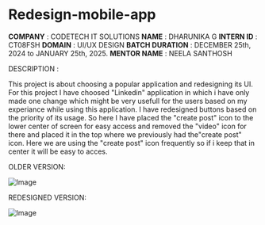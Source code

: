 # Redesign-mobile-app

**COMPANY** : CODETECH IT SOLUTIONS
**NAME** : DHARUNIKA G
**INTERN ID** : CT08FSH
**DOMAIN** :  UI/UX DESIGN
**BATCH DURATION** :  DECEMBER 25th, 2024 to JANUARY 25th, 2025.
**MENTOR NAME** : NEELA SANTHOSH

DESCRIPTION :

This project  is about choosing a popular application and redesigning its UI.
For this project I have choosed "Linkedin" application in which i have only made one change which might be 
very usefull for the users based on my experiance while using this application.
I have redesigned buttons based on the priority of its usage. So here I have placed the "create post" icon to the lower center of screen for
easy access and removed the "video" icon for there and placed it in the top where we previously had the"create post" icon.
Here we are using the "create post" icon frequently so if i keep that in center it will be easy to acces.

OLDER VERSION:

![Image](https://github.com/user-attachments/assets/d93df31f-8f75-4101-a6f2-80b26e111255)

REDESIGNED VERSION:

![Image](https://github.com/user-attachments/assets/6f840194-56dc-43c1-8fec-3868bfe0a102)
